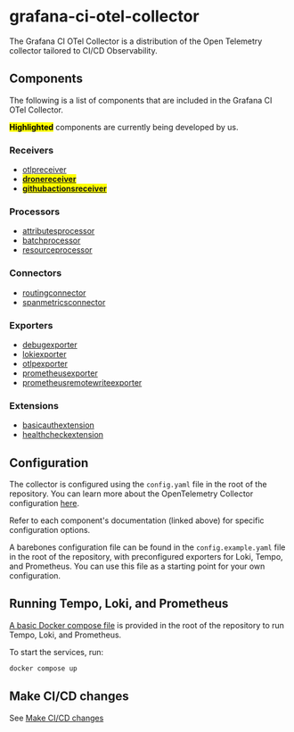 # grafana-ci-otel-collector

The Grafana CI OTel Collector is a distribution of the Open Telemetry collector tailored to CI/CD Observability.

## Components

The following is a list of components that are included in the Grafana CI OTel Collector.

<mark>**Highlighted**</mark> components are currently being developed by us.

### Receivers

- [otlpreceiver][otlpreceiver]
- <mark>**[dronereceiver][dronereceiver]**</mark>
- <mark>**[githubactionsreceiver][githubactionsreceiver]**</mark>

[otlpreceiver]: https://github.com/open-telemetry/opentelemetry-collector/tree/v0.99.0/receiver/otlpreceiver
[dronereceiver]: ./receiver/dronereceiver/README.md
[githubactionsreceiver]: https://github.com/grafana/opentelemetry-collector-contrib/tree/feat-add-githubactionseventreceiver-2/receiver/githubactionsreceiver

### Processors

- [attributesprocessor][attributesprocessor]
- [batchprocessor][batchprocessor]
- [resourceprocessor][resourceprocessor]

[attributesprocessor]: https://github.com/open-telemetry/opentelemetry-collector-contrib/tree/v0.99.0/processor/attributesprocessor
[batchprocessor]: https://github.com/open-telemetry/opentelemetry-collector/tree/v0.99.0/processor/batchprocessor
[resourceprocessor]: https://github.com/open-telemetry/opentelemetry-collector-contrib/tree/v0.99.0/processor/resourceprocessor

### Connectors

- [routingconnector][routingconnector]
- [spanmetricsconnector][spanmetricsconnector]

[routingconnector]: https://github.com/open-telemetry/opentelemetry-collector-contrib/tree/v0.99.0/connector/routingconnector
[spanmetricsconnector]: https://github.com/open-telemetry/opentelemetry-collector-contrib/tree/v0.99.0/connector/spanmetricsconnector

### Exporters

- [debugexporter][debugexporter]
- [lokiexporter][lokiexporter]
- [otlpexporter][otlpexporter]
- [prometheusexporter][prometheusexporter]
- [prometheusremotewriteexporter][prometheusremotewriteexporter]

[debugexporter]: https://github.com/open-telemetry/opentelemetry-collector/tree/v0.99.0/exporter/debugexporter
[lokiexporter]: https://github.com/open-telemetry/opentelemetry-collector-contrib/tree/v0.99.0/exporter/lokiexporter
[otlpexporter]: https://github.com/open-telemetry/opentelemetry-collector/tree/v0.99.0/exporter/otlpexporter
[prometheusexporter]: https://github.com/open-telemetry/opentelemetry-collector-contrib/tree/v0.99.0/exporter/prometheusexporter
[prometheusremotewriteexporter]: https://github.com/open-telemetry/opentelemetry-collector-contrib/tree/v0.99.0/exporter/prometheusremotewriteexporter

### Extensions

- [basicauthextension][basicauthextension]
- [healthcheckextension][healthcheckextension]

[basicauthextension]: https://github.com/open-telemetry/opentelemetry-collector-contrib/tree/v0.99.0/extension/basicauthextension
[healthcheckextension]: https://github.com/open-telemetry/opentelemetry-collector-contrib/tree/v0.99.0/extension/healthcheckextension

## Configuration

The collector is configured using the `config.yaml` file in the root of the repository.
You can learn more about the OpenTelemetry Collector configuration [here][otel-configuration].

Refer to each component's documentation (linked above) for specific configuration options.

A barebones configuration file can be found in the `config.example.yaml` file in the root of the repository, with preconfigured exporters for Loki, Tempo, and Prometheus. You can use this file as a starting point for your own configuration.

[otel-configuration]: https://opentelemetry.io/docs/collector/configuration/

## Running Tempo, Loki, and Prometheus

[A basic Docker compose file](./docker-compose.yml) is provided in the root of the repository to run Tempo, Loki, and Prometheus.

To start the services, run:

```bash
docker compose up
```

## Make CI/CD changes

See [Make CI/CD changes](.drone/README.md)
